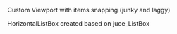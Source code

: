 Custom Viewport with items snapping (junky and laggy)

HorizontalListBox created based on juce_ListBox
